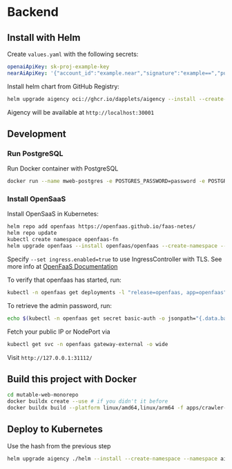 # Backend

## Install with Helm

Create `values.yaml` with the following secrets:

```yaml
openaiApiKey: sk-proj-example-key
nearAiApiKey: '{"account_id":"example.near","signature":"example==","public_key":"ed25519:example","callback_url":"http://localhost:54875/capture","nonce":"1234567890","recipient":"ai.near","message":"Welcome to NEAR AI","on_behalf_of":null}'
```

Install helm chart from GitHub Registry:

```sh
helm upgrade aigency oci://ghcr.io/dapplets/aigency --install --create-namespace --namespace aigency -f ./values.yaml
```

Aigency will be available at `http://localhost:30001`

## Development

### Run PostgreSQL

Run Docker container with PostgreSQL

```sh
docker run --name mweb-postgres -e POSTGRES_PASSWORD=password -e POSTGRES_USER=user -e POSTGRES_DB=mweb -p 5432:5432 -d pgvector/pgvector:pg16
```

### Install OpenSaaS

Install OpenSaaS in Kubernetes:

```sh
helm repo add openfaas https://openfaas.github.io/faas-netes/
helm repo update
kubectl create namespace openfaas-fn
helm upgrade openfaas --install openfaas/openfaas --create-namespace --namespace openfaas
```

Specify `--set ingress.enabled=true` to use IngressController with TLS.
See more info at [OpenFaaS Documentation](https://github.com/openfaas/faas-netes/blob/master/chart/openfaas/README.md#2-install-with-helm)

To verify that openfaas has started, run:

```sh
kubectl -n openfaas get deployments -l "release=openfaas, app=openfaas"
```

To retrieve the admin password, run:

```sh
echo $(kubectl -n openfaas get secret basic-auth -o jsonpath="{.data.basic-auth-password}" | base64 --decode)
```

Fetch your public IP or NodePort via

```sh
kubectl get svc -n openfaas gateway-external -o wide
```

Visit `http://127.0.0.1:31112/`

## Build this project with Docker

```sh
cd mutable-web-monorepo
docker buildx create --use # if you didn't it before
docker buildx build --platform linux/amd64,linux/arm64 -f apps/crawler-backend/Dockerfile . --tag ghcr.io/dapplets/crawler-backend:latest --push
```

## Deploy to Kubernetes

Use the hash from the previous step

```sh
helm upgrade aigency ./helm --install --create-namespace --namespace aigency -f ./helm/values.yaml
```
